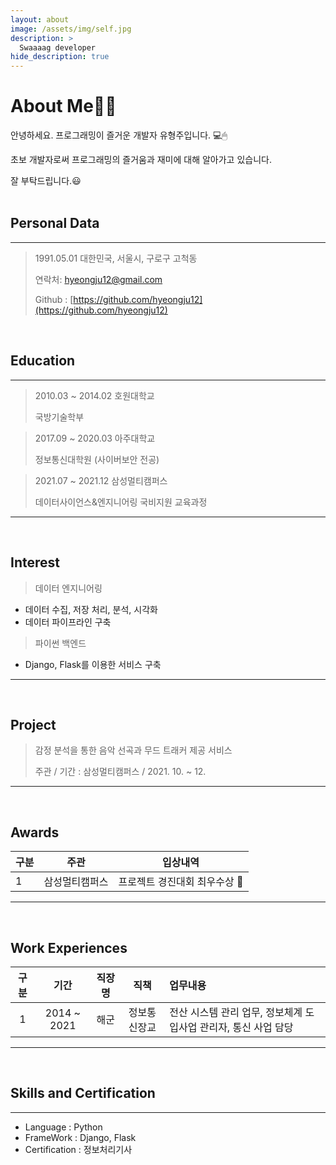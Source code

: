 ```yaml
---
layout: about
image: /assets/img/self.jpg
description: >
  Swaaaag developer
hide_description: true
---
```

# About Me🙋‍♂️

안녕하세요. 프로그래밍이 즐거운 개발자 유형주입니다. 💻🖱

초보 개발자로써 프로그래밍의 즐거움과 재미에 대해 알아가고 있습니다.

잘 부탁드립니다.😃
<br>
<br>
## Personal Data

---

> 1991.05.01 대한민국, 서울시, 구로구 고척동
>
> 연락처: hyeongju12@gmail.com
>
> Github : [https://github.com/hyeongju12](https://github.com/hyeongju12)

<br>

## Education

---
> 2010.03 ~ 2014.02 호원대학교
>
> 국방기술학부

> 2017.09 ~ 2020.03 아주대학교
>
> 정보통신대학원 (사이버보안 전공)

> 2021.07 ~ 2021.12 삼성멀티캠퍼스
>
> 데이터사이언스&엔지니어링 국비지원 교육과정

---

<br>

## Interest
> 데이터 엔지니어링 
- 데이터 수집, 저장 처리, 분석, 시각화
- 데이터 파이프라인 구축

> 파이썬 백엔드
- Django, Flask를 이용한 서비스 구축

---

<br>

## Project
> 감정 분석을 통한 음악 선곡과 무드 트래커 제공 서비스
>
> 주관 / 기간 : 삼성멀티캠퍼스 / 2021. 10. ~ 12. 

---

<br>

## Awards
|<center>구분</center>|<center>주관</center>|<center>입상내역</center>|
|------|------|--------------------|
|1|삼성멀티캠퍼스|프로젝트 경진대회 최우수상 🥇|

---


<br>

## Work Experiences

|<center>구분</center>|<center>기간</center>|<center>직장명</center>|<center>직책</center>|업무내용|
|:-----:|:-----:|:-----:|:-----:|:----------------|
|1|2014 ~ 2021|해군|정보통신장교|전산 시스템 관리 업무, 정보체계 도입사업 관리자, 통신 사업 담당|

---

<br>

## Skills and Certification

---

 - Language : Python
 - FrameWork : Django, Flask
 - Certification : 정보처리기사
